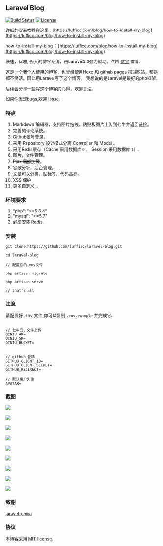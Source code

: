 ## Laravel Blog

[![Build Status](https://travis-ci.org/laravel/framework.svg)](https://travis-ci.org/laravel/framework)
[![License](https://poser.pugx.org/laravel/framework/license.svg)](https://packagist.org/packages/laravel/framework)

详细的安装教程在这里：[https://lufficc.com/blog/how-to-install-my-blog](https://lufficc.com/blog/how-to-install-my-blog)

how-to-install-my-blog ：[https://lufficc.com/blog/how-to-install-my-blog](https://lufficc.com/blog/how-to-install-my-blog)


快速，优雅,  强大的博客系统，由Laravel5.3强力驱动。点击 [这里](https://lufficc.com/blog) 查看.

这是一个我个人使用的博客，也曾经使用Hexo 和 github pages 搭过网站，都是都不灵活。因此用Laravel写了这个博客。
我想说的是Laravel是最好的php框架。

后续会分享一些写这个博客的心得，欢迎关注。

如果你发现bugs,欢迎 issue.

### 特点

1. Markdown 编辑器，支持图片拖拽，粘贴板图片上传到七牛并返回链接。
1. 完善的评论系统。
1. Github账号登录。
1. 采用 Repository 设计模式分离 Controller 和 Model 。
1. 采用Redis缓存（Cache 采用数据库 `0` ， Session 采用数据库 `1`）.
1. 图片，文件管理。
1. ~~Pjax 局部加载~~。
1. 谷歌分析，后台管理。
1. 文章可以分类，贴标签，代码高亮。 
1. XSS 保护
1. 更多自定义...
 
### 环境要求

1. "php": ">=5.6.4"
1. "mysql": ">=5.7"
1. 必须安装 Redis.

### 安装

```
git clone https://github.com/lufficc/laravel-blog.git

cd laravel-blog

// 配置你的.env文件

php artisan migrate

php artisan serve

// that's all

```



### 注意

请配置好 .env 文件,你可以复制 `.env.example` 并完成它:
```

// 七牛云，文件上传
QINIU_AK= 
QINIU_SK=
QINIU_BUCKET=


// github 登陆
GITHUB_CLIENT_ID=
GITHUB_CLIENT_SECRET=
GITHUB_REDIRECT=

// 默认用户头像
AVATAR=

```


### 截图

<img src="https://static.lufficc.com/image/6e349fb9cbb7ec3813569724fee36e8a.jpeg" >
<br><br>
<img src="https://static.lufficc.com/image/0ed12f108e87a8cb8ec5a3bd0d364baa.jpeg" >
<br><br>
<img src="https://static.lufficc.com/image/76e6dc58db7b497e9a6e1adab447b2df.jpeg" >
<br><br>
<img src="https://static.lufficc.com/image/b3e71ec1f7a6ada81985540e5b7aed48.jpeg" >
<br><br>
<img src="https://static.lufficc.com/image/5da149dba4f57db2d6b45079f2911dcd.jpeg" >
<br><br>
<img src="https://static.lufficc.com/image/85ac3814b42a1fe97ac0d97d88f28cb0.jpeg" >
<br><br>
<img src="https://static.lufficc.com/image/863db4bf6604dd1e6196799b130f1276.jpeg" >
<br><br>
<img src="https://static.lufficc.com/image/773ac32bff0373f0028ec801e812c07e.jpeg" >
<br><br>
<img src="https://static.lufficc.com/image/9d1a2c7a3c97a29440c7def9868c1f38.jpeg" >



### 致谢

[laravel-china](https://laravel-china.org/)

### 协议

本博客采用  [MIT license](http://opensource.org/licenses/MIT).
